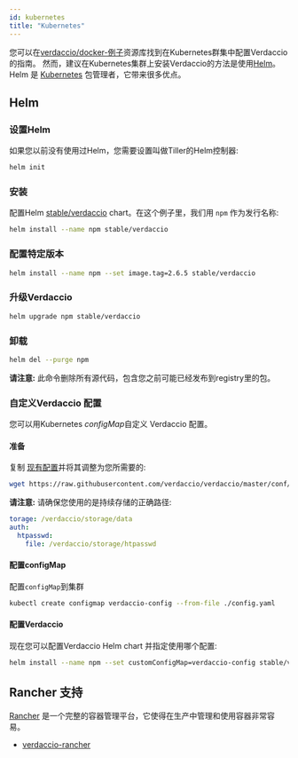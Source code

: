 ```yaml
---
id: kubernetes
title: "Kubernetes"
---
```

您可以在[verdaccio/docker-例子](https://github.com/verdaccio/docker-examples/tree/master/kubernetes-example)资源库找到在Kubernetes群集中配置Verdaccio的指南。 然而，建议在Kubernetes集群上安装Verdaccio的方法是使用[Helm](https://helm.sh)。 Helm 是 [Kubernetes](https://kubernetes.io) 包管理者，它带来很多优点。

## Helm

### 设置Helm

如果您以前没有使用过Helm，您需要设置叫做Tiller的Helm控制器:

```bash
helm init
```

### 安装

配置Helm [stable/verdaccio](https://github.com/kubernetes/charts/tree/master/stable/verdaccio) chart。在这个例子里，我们用 `npm` 作为发行名称:

```bash
helm install --name npm stable/verdaccio
```

### 配置特定版本

```bash
helm install --name npm --set image.tag=2.6.5 stable/verdaccio
```

### 升级Verdaccio

```bash
helm upgrade npm stable/verdaccio
```

### 卸载

```bash
helm del --purge npm
```

**请注意:** 此命令删除所有源代码，包含您之前可能已经发布到registry里的包。

### 自定义Verdaccio 配置

您可以用Kubernetes *configMap*自定义 Verdaccio 配置。

#### 准备

复制 [现有配置](https://github.com/verdaccio/verdaccio/blob/master/conf/full.yaml)并将其调整为您所需要的:

```bash
wget https://raw.githubusercontent.com/verdaccio/verdaccio/master/conf/full.yaml -O config.yaml
```

**请注意:** 请确保您使用的是持续存储的正确路径:

```yaml
torage: /verdaccio/storage/data
auth:
  htpasswd:
    file: /verdaccio/storage/htpasswd
```

#### 配置configMap

配置`configMap`到集群

```bash
kubectl create configmap verdaccio-config --from-file ./config.yaml
```

#### 配置Verdaccio

现在您可以配置Verdaccio Helm chart 并指定使用哪个配置:

```bash
helm install --name npm --set customConfigMap=verdaccio-config stable/verdaccio
```

## Rancher 支持

[Rancher](http://rancher.com/) 是一个完整的容器管理平台，它使得在生产中管理和使用容器非常容易。

* [verdaccio-rancher](https://github.com/lgaticaq/verdaccio-rancher)